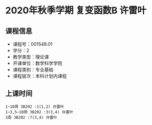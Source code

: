 # 2020年秋季学期 复变函数B 许雷叶






## 课程信息

- 课程号：001548.01
- 学分：2
- 教学类型：理论课
- 开课单位：数学科学学院
- 课程类别：专业基础
- 课程层次：本科计划内课程

## 上课时间

```
1~10周 3B202 :1(1,2) 许雷叶
1~3,5~10周 3B202 :3(3,4) 许雷叶
3周 3B202 :7(3,4) 许雷叶
```

